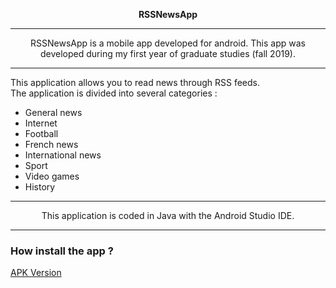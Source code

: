  <p align="center">
  <strong> RSSNewsApp </strong>
  </p>
<hr> </hr>

<p align="center"> RSSNewsApp is a mobile app developed for android. This app was developed during my first year of graduate studies (fall 2019). </p>

<hr> </hr>

<p> This application allows you to read news through RSS feeds. <br> The application is divided into several categories : </p>

<ul>
  <li>
    General news
  </li>
  <li>
    Internet
  </li>
  <li>
    Football
  </li>
  <li>
    French news
  </li>
  <li>
    International news
  </li>
  <li>
    Sport
  </li>
  <li>
    Video games
  </li>
  <li>
    History
  </li>
</ul>
<hr> </hr>
  
<p align="center">This application is coded in Java with the Android Studio IDE.</p>

<hr> </hr>

<h3> How install the app ? </h3>

<a href="https://github.com/Gurwan/RSSNewsApp/releases/download/1.0.0/1.0.0.apk">APK Version</a>

